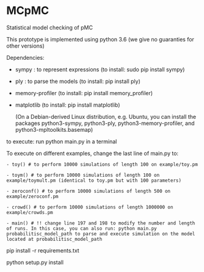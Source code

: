 # MCpMC
Statistical model checking of pMC

This prototype is implemented using python 3.6 (we give no guaranties for other versions)

Dependencies:
  - sympy : to represent expressions (to install: sudo pip install sympy)
  - ply : to parse the models (to install: pip install ply)
  - memory-profiler (to install: pip install memory_profiler)
  - matplotlib (to install: pip install matplotlib)

    (On a Debian-derived Linux distribution, e.g. Ubuntu, you can install the packages python3-sympy, python3-ply, python3-memory-profiler, and python3-mpltoolkits.basemap)

  to execute: run python main.py in a terminal

  To execute on different examples, change the last line of main.py to:

    - toy() # to perform 10000 simulations of length 100 on example/toy.pm

    - toym() # to perform 10000 simulations of length 100 on example/toymult.pm (identical to toy.pm but with 100 parameters)

    - zeroconf() # to perform 10000 simulations of length 500 on example/zeroconf.pm

    - crowd() # to perform 10000 simulations of length 1000000 on example/crowds.pm

    - main() # !! change line 197 and 198 to modify the number and length of runs. In this case, you can also run: python main.py probabilitisc_model_path to parse and execute simulation on the model located at probabilitisc_model_path

pip install -r requirements.txt

python setup.py install
